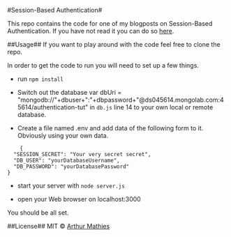 #Session-Based Authentication#

This repo contains the code for one of my blogposts on Session-Based Authentication. If you have not read it you can do so [here](http://arthurmathies.com/2015/11/08/Authentication1/).

##Usage##
If you want to play around with the code feel free to clone the repo.

In order to get the code to run you will need to set up a few things.

* run `npm install`

* Switch out the database var dbUri = "mongodb://"+dbuser+":"+dbpassword+"@ds045614.mongolab.com:45614/authentication-tut" in `db.js` line 14 to your own local or remote database.

* Create a file named .env and add data of the following form to it. Obviously using your own data.

```
	{
  "SESSION_SECRET": "Your very secret secret",
  "DB_USER": "yourDatabaseUsername",
  "DB_PASSWORD": "yourDatabasePassword"
}

```

* start your server with `node server.js`

* open your Web browser on localhost:3000

You should be all set.

##License##
MIT &copy; [Arthur Mathies](https://github.com/arthurmathies)